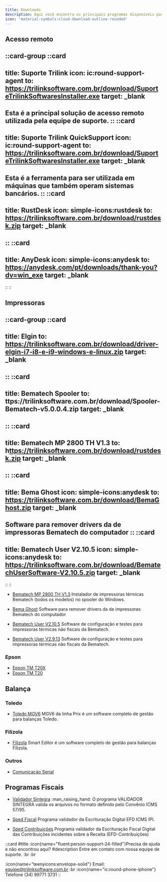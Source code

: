 ```yaml
---
title: Downloads
description: Aqui você encontra os principais programas disponíveis para download.
icon: 'material-symbols:cloud-download-outline-rounded'
---
```


## Acesso remoto

::card-group
  ::card
  ---
  title: Suporte Trilink
  icon: ic:round-support-agent
  to: https://trilinksoftware.com.br/download/SuporteTrilinkSoftwaresInstaller.exe
  target: _blank
  ---
  Esta é a principal solução de acesso remoto utilizada pela equipe de suporte.
  ::
  ::card
  ---
  title: Suporte Trilink QuickSupport
  icon: ic:round-support-agent
  to: https://trilinksoftware.com.br/download/SuporteTrilinkSoftwaresInstaller.exe
  target: _blank
  ---
  Esta é a ferramenta para ser utilizada em máquinas que também operam sistemas bancários.
  ::
  ::card
  ---
  title: RustDesk
  icon: simple-icons:rustdesk
  to: https://trilinksoftware.com.br/download/rustdesk.zip
  target: _blank
  ---
  ::
  ::card
  ---
  title: AnyDesk
  icon: simple-icons:anydesk
  to: https://anydesk.com/pt/downloads/thank-you?dv=win_exe
  target: _blank
  ---
  ::
::

## Impressoras

::card-group
  ::card
  ---
  title: Elgin
  to: https://trilinksoftware.com.br/download/driver-elgin-i7-i8-e-i9-windows-e-linux.zip
  target: _blank
  ---
  ::
  ::card
  ---
  title: Bematech Spooler
  to: ttps://trilinksoftware.com.br/download/Spooler-Bematech-v5.0.0.4.zip
  target: _blank
  ---
  ::
  ::card
  ---
  title: Bematech MP 2800 TH V1.3
  to: h[ttps://trilinksoftware.com.br/download/rustdesk.zip](https://trilinksoftware.com.br/download/Bematech-MP-2800-TH-v1.3.zip)
  target: _blank
  ---
  ::
  ::card
  ---
  title: Bema Ghost
  icon: simple-icons:anydesk
  to: https://trilinksoftware.com.br/download/BemaGhost.zip
  target: _blank
  ---
  Software para remover drivers da de impressoras Bematech do computador
  ::
  ::card
  ---
  title: Bematech User V2.10.5
  icon: simple-icons:anydesk
  to: https://trilinksoftware.com.br/download/BematechUserSoftware-V2.10.5.zip
  target: _blank
  ---
  ::
::


- [Bematech MP 2800 TH V1.3](https://trilinksoftware.com.br/download/Bematech-MP-2800-TH-v1.3.zip)
Instalador de impressoras térmicas Bematech (todos os modelos) no spooler do Windows.

- [Bema Ghost](https://trilinksoftware.com.br/download/BemaGhost.zip)
Software para remover drivers da de impressoras Bematech do computador

- [Bematech User V2.10.5](https://trilinksoftware.com.br/download/BematechUserSoftware-V2.10.5.zip) Software de configuração e testes para impressoras térmicas não fiscais da Bematech.

- [Bematech User V2.9.13](https://trilinksoftware.com.br/download/BematechUserSoftware-V2.9.13.zip) Software de configuração e testes para impressoras térmicas não fiscais da Bematech.

### Epson

- [Epson TM T20X](https://trilinksoftware.com.br/download/driver-epson-tm-t20x.zip)
- [Epson TM T20](https://trilinksoftware.com.br/download/driver-epson-tm-t20.zip)

## Balança

### Toledo

- [Toledo MGV6](https://trilinksoftware.com.br/download/mgv6-toledo.zip)
MGV6 da linha Prix é um software completo de gestão para balanças Toledo.

### Filizola

- [Filizola](https://trilinksoftware.com.br/download/Filizola-Smart-2.14-Full.zip)
Smart Editor é um software completo de gestão para balanças Filizola.

### Outros

- [Comunicação Serial](https://trilinksoftware.com.br/download/Comunicacao_Serial.rar)

## Programas Fiscais

- [Validador Sintegra](http://receita.fazenda.rs.gov.br/download/1849) :man_raising_hand: O programa VALIDADOR SINTEGRA valida os arquivos no formato definido pelo Convênio ICMS 57/95.

- [Sped Fiscal](https://servicos.receita.fazenda.gov.br/publico/programas/Sped/SpedFiscal/PVA_EFD_w32-3.0.5.exe) Programa validador da Escrituração Digital EFD ICMS IPI.

- [Sped Contribuições](https://servicos.receita.fazenda.gov.br/publico/programas/SpedPisCofinsPVA/EFDContribuicoes_w32-5.0.2.exe) Programa validador da Escrituração Fiscal Digital das Contribuições incidentes sobre a Receita (EFD-Contribuições)

</div>

 ::card
 #title
 :icon{name="fluent:person-support-24-filled"}Precisa de ajuda e não encontrou aqui?
 #description
 Entre em contato com nossa equipe de suporte. :br :br

:icon{name="teenyicons:envelope-solid"} Email:  <equipe@trilinksoftware.com.br>
:br
:icon{name="ic:round-phone-iphone"} Telefone (34) 99771 3731
 ::

